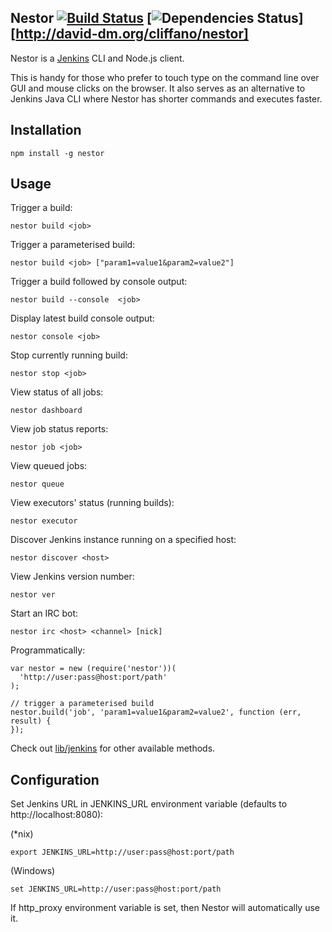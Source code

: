 Nestor [![Build Status](https://secure.travis-ci.org/cliffano/nestor.png?branch=master)](http://travis-ci.org/cliffano/nestor) [![Dependencies Status](https://david-dm.org/cliffano/nestor.png)][http://david-dm.org/cliffano/nestor]
------

Nestor is a [Jenkins](http://jenkins-ci.org) CLI and Node.js client.

This is handy for those who prefer to touch type on the command line over GUI and mouse clicks on the browser. It also serves as an alternative to Jenkins Java CLI where Nestor has shorter commands and executes faster.

Installation
------------

    npm install -g nestor

Usage
-----

Trigger a build:

    nestor build <job>

Trigger a parameterised build:

    nestor build <job> ["param1=value1&param2=value2"]

Trigger a build followed by console output:

    nestor build --console  <job>

Display latest build console output:

    nestor console <job>

Stop currently running build:

    nestor stop <job>

View status of all jobs:

    nestor dashboard

View job status reports:

    nestor job <job>

View queued jobs:

    nestor queue

View executors' status (running builds):

    nestor executor
    
Discover Jenkins instance running on a specified host:

    nestor discover <host>

View Jenkins version number:

    nestor ver

Start an IRC bot:

    nestor irc <host> <channel> [nick]

Programmatically:

    var nestor = new (require('nestor'))(
      'http://user:pass@host:port/path'
    );

    // trigger a parameterised build
    nestor.build('job', 'param1=value1&param2=value2', function (err, result) {
    });

Check out [lib/jenkins](https://github.com/cliffano/nestor/blob/master/lib/jenkins.js) for other available methods.

Configuration
-------------

Set Jenkins URL in JENKINS_URL environment variable (defaults to http://localhost:8080):

(*nix)

    export JENKINS_URL=http://user:pass@host:port/path

(Windows)

    set JENKINS_URL=http://user:pass@host:port/path

If http_proxy environment variable is set, then Nestor will automatically use it.
